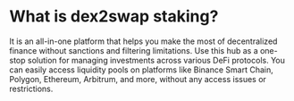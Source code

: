 # What is dex2swap staking?
It is an all-in-one platform that helps you make the most of decentralized finance without sanctions and filtering limitations. Use this hub as a one-stop solution for managing investments across various DeFi protocols. You can easily access liquidity pools on platforms like Binance Smart Chain, Polygon, Ethereum, Arbitrum, and more, without any access issues or restrictions.
